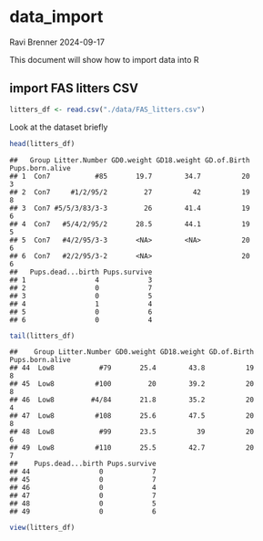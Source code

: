 data_import
================
Ravi Brenner
2024-09-17

This document will show how to import data into R

## import FAS litters CSV

``` r
litters_df <- read.csv("./data/FAS_litters.csv") 
```

Look at the dataset briefly

``` r
head(litters_df)
```

    ##   Group Litter.Number GD0.weight GD18.weight GD.of.Birth Pups.born.alive
    ## 1  Con7           #85       19.7        34.7          20               3
    ## 2  Con7     #1/2/95/2         27          42          19               8
    ## 3  Con7 #5/5/3/83/3-3         26        41.4          19               6
    ## 4  Con7   #5/4/2/95/2       28.5        44.1          19               5
    ## 5  Con7   #4/2/95/3-3       <NA>        <NA>          20               6
    ## 6  Con7   #2/2/95/3-2       <NA>                      20               6
    ##   Pups.dead...birth Pups.survive
    ## 1                 4            3
    ## 2                 0            7
    ## 3                 0            5
    ## 4                 1            4
    ## 5                 0            6
    ## 6                 0            4

``` r
tail(litters_df)
```

    ##    Group Litter.Number GD0.weight GD18.weight GD.of.Birth Pups.born.alive
    ## 44  Low8           #79       25.4        43.8          19               8
    ## 45  Low8          #100         20        39.2          20               8
    ## 46  Low8         #4/84       21.8        35.2          20               4
    ## 47  Low8          #108       25.6        47.5          20               8
    ## 48  Low8           #99       23.5          39          20               6
    ## 49  Low8          #110       25.5        42.7          20               7
    ##    Pups.dead...birth Pups.survive
    ## 44                 0            7
    ## 45                 0            7
    ## 46                 0            4
    ## 47                 0            7
    ## 48                 0            5
    ## 49                 0            6

``` r
view(litters_df)
```
